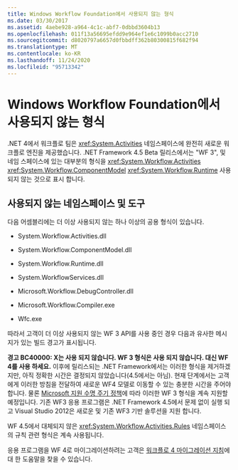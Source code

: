 ```yaml
---
title: Windows Workflow Foundation에서 사용되지 않는 형식
ms.date: 03/30/2017
ms.assetid: 4aebe928-a964-4c1c-abf7-0dbbd3604b13
ms.openlocfilehash: 011f13a56695efdd9e964ef1e6c1099b0acc2710
ms.sourcegitcommit: d8020797a6657d0fbbdff362b80300815f682f94
ms.translationtype: MT
ms.contentlocale: ko-KR
ms.lasthandoff: 11/24/2020
ms.locfileid: "95713342"
---
```

# <a name="deprecated-types-in-windows-workflow-foundation"></a>Windows Workflow Foundation에서 사용되지 않는 형식
.NET 4에서 워크플로 팀은 <xref:System.Activities> 네임스페이스에 완전히 새로운 워크플로 엔진을 제공했습니다. .NET Framework 4.5 Beta 릴리스에서는 "WF 3", 및 네임 스페이스에 있는 대부분의 형식을 <xref:System.Workflow.Activities> <xref:System.Workflow.ComponentModel>  <xref:System.Workflow.Runtime> 사용 되지 않는 것으로 표시 합니다.

## <a name="obsolete-namespaces-and-tools"></a>사용되지 않는 네임스페이스 및 도구
 다음 어셈블리에는 더 이상 사용되지 않는 하나 이상의 공용 형식이 있습니다.

- System.Workflow.Activities.dll

- System.Workflow.ComponentModel.dll

- System.Workflow.Runtime.dll

- System.WorkflowServices.dll

- Microsoft.Workflow.DebugController.dll

- Microsoft.Workflow.Compiler.exe

- Wfc.exe

 따라서 고객이 더 이상 사용되지 않는 WF 3 API를 사용 중인 경우 다음과 유사한 메시지가 있는 빌드 경고가 표시됩니다.

 **경고 BC40000: X는 사용 되지 않습니다. WF 3 형식은 사용 되지 않습니다. 대신 WF 4를 사용 하세요.** 이후에 릴리스되는 .NET Framework에서는 이러한 형식을 제거하겠지만, 아직 정확한 시간은 결정되지 않았습니다(4.5에서는 아님). 현재 단계에서는 고객에게 이러한 방침을 전달하여 새로운 WF4 모델로 이동할 수 있는 충분한 시간을 주어야 합니다. 물론 [Microsoft 지원 수명 주기 정책](/lifecycle/)에 따라 이러한 WF 3 형식을 계속 지원할 예정입니다. 기존 WF3 응용 프로그램은 .NET Framework 4.5에서 문제 없이 실행 되 고 Visual Studio 2012은 새로운 및 기존 WF3 기반 솔루션을 지원 합니다.

 WF 4.5에서 대체되지 않은 <xref:System.Workflow.Activities.Rules> 네임스페이스의 규칙 관련 형식은 계속 사용됩니다.

 응용 프로그램을 WF 4로 마이그레이션하려는 고객은 [워크플로 4 마이그레이션 지침](migration-guidance.md)에 대 한 도움말을 찾을 수 있습니다.
